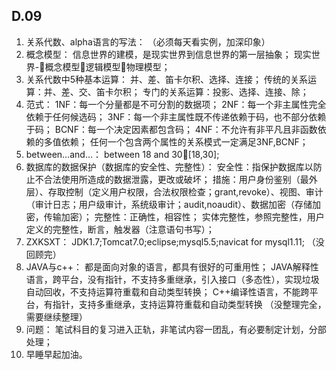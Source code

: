 ## D.09

1.	关系代数、alpha语言的写法：
（必须每天看实例，加深印象）
2.	概念模型：
信息世界的建模，是现实世界到信息世界的第一层抽象；
	现实世界-概念模型逻辑模型物理模型；
3.	关系代数中5种基本运算：
并、差、笛卡尔积、选择、连接；
传统的关系运算：并、差、交、笛卡尔积；
专门的关系运算：投影、选择、连接、除；
4.	范式：
1NF：每一个分量都是不可分割的数据项；
2NF：每一个非主属性完全依赖于任何候选码；
3NF：每一个非主属性既不传递依赖于码，也不部分依赖于码；
BCNF：每一个决定因素都包含码；
4NF：不允许有非平凡且非函数依赖的多值依赖；
任何一个包含两个属性的关系模式一定满足3NF,BCNF；
5.	between…and…：
between 18 and 30[18,30];
6.	数据库的数据保护（数据库的安全性、完整性）：
安全性：指保护数据库以防止不合法使用所造成的数据泄露，更改或破坏；
措施：用户身份鉴别（最外层）、存取控制（定义用户权限，合法权限检查；grant,revoke）、视图、审计（审计日志；用户级审计，系统级审计；audit,noaudit）、数据加密（存储加密，传输加密）；
	完整性：正确性，相容性；
	实体完整性，参照完整性，用户定义的完整性，断言，触发器（注意语句书写）；
7.	ZXKSXT：
	JDK1.7;Tomcat7.0;eclipse;mysql5.5;navicat for mysql1.11;
	（没回顾完）
8.	JAVA与c++：
都是面向对象的语言，都具有很好的可重用性；
JAVA解释性语言，跨平台，没有指针，不支持多重继承，引入接口（多态性），实现垃圾自动回收，不支持运算符重载和自动类型转换；
C++编译性语言，不能跨平台，有指针，支持多重继承，支持运算符重载和自动类型转换
（没整理完全，需要继续整理）
9.	问题：
笔试科目的复习进入正轨，非笔试内容一团乱，有必要制定计划，分部处理；
10.	早睡早起加油。

